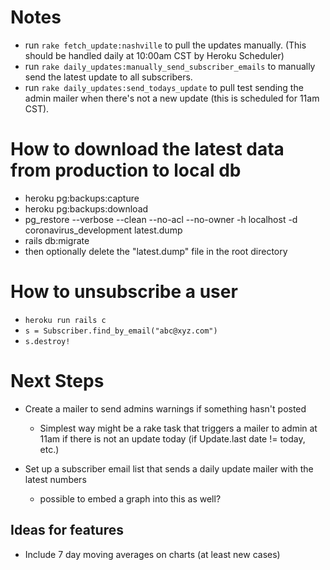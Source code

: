 # Notes
* run `rake fetch_update:nashville` to pull the updates manually. (This should be handled daily at 10:00am CST by Heroku Scheduler)
* run `rake daily_updates:manually_send_subscriber_emails` to manually send the latest update to all subscribers.
* run `rake daily_updates:send_todays_update` to pull test sending the admin mailer when there's not a new update (this is scheduled for 11am CST).

# How to download the latest data from production to local db
* heroku pg:backups:capture
* heroku pg:backups:download
* pg_restore --verbose --clean --no-acl --no-owner -h localhost -d coronavirus_development latest.dump
* rails db:migrate
* then optionally delete the "latest.dump" file in the root directory

# How to unsubscribe a user
* `heroku run rails c`
* `s = Subscriber.find_by_email("abc@xyz.com")`
* `s.destroy!`

# Next Steps
* Create a mailer to send admins warnings if something hasn't posted
  - Simplest way might be a rake task that triggers a mailer to admin at 11am if there is not an update today (if Update.last date != today, etc.)

* Set up a subscriber email list that sends a daily update mailer with the latest numbers
  - possible to embed a graph into this as well?

## Ideas for features
* Include 7 day moving averages on charts (at least new cases)
